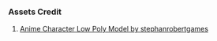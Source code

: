 ### Assets Credit

1. [Anime Character Low Poly Model by stephanrobertgames](https://stephrobertgames.itch.io/anime-character-low-poly-psx)